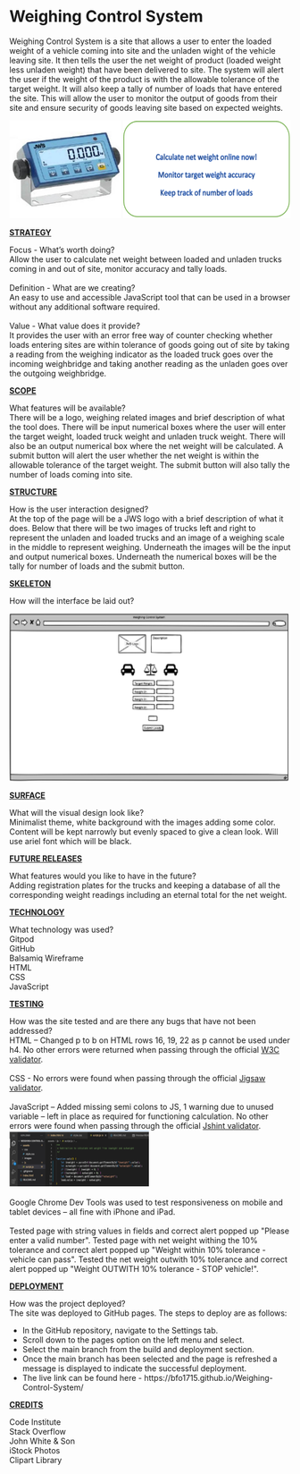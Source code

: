 # Weighing Control System

Weighing Control System is a site that allows a user to enter the loaded weight of a vehicle coming into site and the unladen wight of the vehicle leaving site. It then tells the user the net weight of product (loaded weight less unladen weight) that have been delivered to site. The system will alert the user if the weight of the product is with the allowable tolerance of the target weight. It will also keep a tally of number of loads that have entered the site. This will allow the user to monitor the output of goods from their site and ensure security of goods leaving site based on expected weights. 

<img src="assets/images/Indicator.png" alt="Indicator" width="200" height="175"> <img src="assets/images/Description.png" alt="Description" width="300" height = "175">

<strong><u>STRATEGY</u></strong>

Focus - What’s worth doing?<br>
Allow the user to calculate net weight between loaded and unladen trucks coming in and out of site, monitor accuracy and tally loads. <br><br>
Definition - What are we creating?<br>
An easy to use and accessible JavaScript tool that can be used in a browser without any additional software required. <br><br>
Value - What value does it provide?<br>
It provides the user with an error free way of counter checking whether loads entering sites are within tolerance of goods going out of site by taking a reading from the weighing indicator as the loaded truck goes over the incoming weighbridge and taking another reading as the unladen goes over the outgoing weighbridge. 

<strong><u>SCOPE</u></strong>

What features will be available?<br>
There will be a logo, weighing related images and brief description of what the tool does. There will be input numerical boxes where the user will enter the target weight, loaded truck weight and unladen truck weight. There will also be an output numerical box where the net weight will be calculated. A submit button will alert the user whether the net weight is within the allowable tolerance of the target weight. The submit button will also tally the number of loads coming into site. 

<strong><u>STRUCTURE</u></strong>

How is the user interaction designed?<br>
At the top of the page will be a JWS logo with a brief description of what it does. Below that there will be two images of trucks left and right to represent the unladen and loaded trucks and an image of a weighing scale in the middle to represent weighing. Underneath the images will be the input and output numerical boxes. Underneath the numerical boxes will be the tally for number of loads and the submit button.

<strong><u>SKELETON</u></strong>

How will the interface be laid out?

<img src="assets/images/Wireframe.png" alt="Wireframe" width="500" height="300"><br>

<strong><u>SURFACE</u></strong>

What will the visual design look like?<br>
Minimalist theme, white background with the images adding some color. Content will be kept narrowly but evenly spaced to give a clean look.  Will use ariel font which will be black.

<strong><u>FUTURE RELEASES</u></strong>

What features would you like to have in the future?<br>
Adding registration plates for the trucks and keeping a database of all the corresponding weight readings including an eternal total for the net weight.

<strong><u>TECHNOLOGY</u></strong>

What technology was used?<br>
Gitpod<br>
GitHub<br>
Balsamiq Wireframe<br>
HTML<br>
CSS<br>
JavaScript

<strong><u>TESTING</u></strong>

How was the site tested and are there any bugs that have not been addressed?<br>
HTML – Changed p to b on HTML rows 16, 19, 22 as p cannot be used under h4. No other errors were returned when passing through the official [W3C validator](https://validator.w3.org/nu/?doc=https%3A%2F%2Fcode-institute-org.github.io%2Flove-maths%2F).<br><br>
CSS - No errors were found when passing through the official [Jigsaw validator](https://jigsaw.w3.org/css-validator/).<br><br>
JavaScript – Added missing semi colons to JS, 1 warning due to unused variable – left in place as required for functioning calculation. No other errors were found when passing through the official [Jshint validator](https://jshint.com/).<br>
<img src="assets/images/JSwarning.png" alt="Warning" width="250" height="100"><br><br>
Google Chrome Dev Tools was used to test responsiveness on mobile and tablet devices – all fine with iPhone and iPad.<br><br>
Tested page with string values in fields and correct alert popped up "Please enter a valid number". Tested page with net weight withing the 10% tolerance and correct alert popped up "Weight within 10% tolerance - vehicle can pass". Tested the net weight outwith 10% tolerance and correct alert popped up "Weight OUTWITH 10% tolerance - STOP vehicle!".

<strong><u>DEPLOYMENT</u></strong>

How was the project deployed?<br>
The site was deployed to GitHub pages. The steps to deploy are as follows:<br>
<ul>
<li>In the GitHub repository, navigate to the Settings tab.</li>
<li>Scroll down to the pages option on the left menu and select.</li>
<li>Select the main branch from the build and deployment section.</li>
<li>Once the main branch has been selected and the page is refreshed a message is displayed to indicate the successful deployment.</li>
<li>The live link can be found here - https://bfo1715.github.io/Weighing-Control-System/</li>
</ul>

<strong><u>CREDITS</u></strong>

Code Institute <br>
Stack Overflow<br>
John White & Son<br>
iStock Photos<br>
Clipart Library





